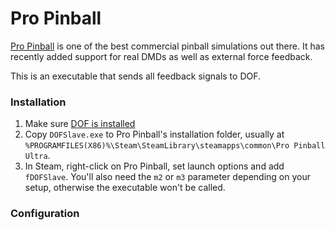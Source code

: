 # Pro Pinball

[Pro Pinball](http://www.pro-pinball.com/) is one of the best commercial 
pinball simulations out there. It has recently added support for real DMDs
as well as external force feedback.

This is an executable that sends all feedback signals to DOF.

### Installation

1. Make sure [DOF is installed](https://directoutput.github.io/DirectOutput/installation.html) 
2. Copy `DOFSlave.exe` to Pro Pinball's installation folder, usually at `%PROGRAMFILES(X86)%\Steam\SteamLibrary\steamapps\common\Pro Pinball Ultra`.
3. In Steam, right-click on Pro Pinball, set launch options and add `fDOFSlave`. 
   You'll also need the `m2` or `m3` parameter depending on your setup, otherwise
   the executable won't be called.

### Configuration

